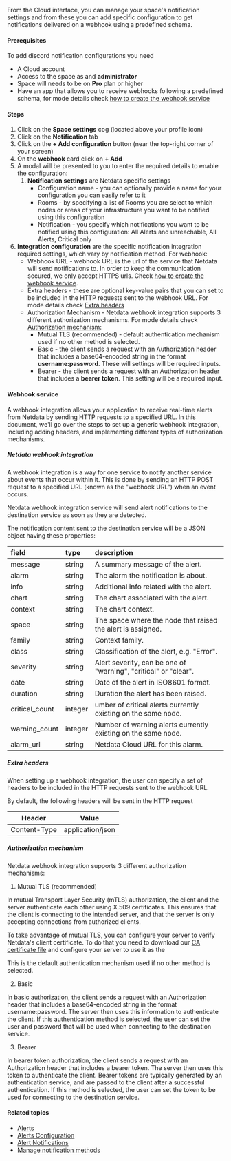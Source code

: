 <!--
title: "Add webhook notification configuration"
sidebar_label: "Add webhook notification configuration"
custom_edit_url: "https://github.com/netdata/netdata/blob/master/docs/cloud/alerts-notifications/add-webhook-notification-configuration.md"
sidebar_position: "1"
learn_status: "Published"
learn_topic_type: "Tasks"
learn_rel_path: "Operations/Alerts"
learn_docs_purpose: "Instructions on how to add notification configuration for webhook"
-->

From the Cloud interface, you can manage your space's notification settings and from these you can add specific configuration to get notifications delivered on a webhook using a predefined schema.

#### Prerequisites

To add discord notification configurations you need

- A Cloud account
- Access to the space as and **administrator**
- Space will needs to be on **Pro** plan or higher
- Have an app that allows you to receive webhooks following a predefined schema, for mode details check [how to create the webhook service](#webhook-service)

#### Steps

1. Click on the **Space settings** cog (located above your profile icon)
1. Click on the **Notification** tab
1. Click on the **+ Add configuration** button (near the top-right corner of your screen)
1. On the **webhook** card click on **+ Add**
1. A modal will be presented to you to enter the required details to enable the configuration:
   1. **Notification settings** are Netdata specific settings
      - Configuration name - you can optionally provide a name for your configuration  you can easily refer to it
      - Rooms - by specifying a list of Rooms you are select to which nodes or areas of your infrastructure you want to be notified using this configuration
      - Notification - you specify which notifications you want to be notified using this configuration: All Alerts and unreachable, All Alerts, Critical only
1. **Integration configuration** are the specific notification integration required settings, which vary by notification method. For webhook:
      - Webhook URL - webhook URL is the url of the service that Netdata will send notifications to. In order to keep the communication secured, we only accept HTTPS urls. Check [how to create the webhook service](#webhook-service).
      - Extra headers - these are optional key-value pairs that you can set to be included in the HTTP requests sent to the webhook URL. For mode details check [Extra headers](#extra-headers)
      - Authorization Mechanism - Netdata webhook integration supports 3 different authorization mechanisms. For mode details check [Authorization mechanism](#authorization-mechanism):
         - Mutual TLS (recommended) - default authentication mechanism used if no other method is selected.
         - Basic - the client sends a request with an Authorization header that includes a base64-encoded string in the format **username:password**. These will settings will be required inputs.
         - Bearer - the client sends a request with an Authorization header that includes a **bearer token**. This setting will be a required input.

#### Webhook service

A webhook integration allows your application to receive real-time alerts from Netdata by sending HTTP requests to a specified URL. In this document, we'll go over the steps to set up a generic webhook integration, including adding headers, and implementing different types of authorization mechanisms.

##### Netdata webhook integration

A webhook integration is a way for one service to notify another service about events that occur within it. This is done by sending an HTTP POST request to a specified URL (known as the "webhook URL") when an event occurs.

Netdata webhook integration service will send alert notifications to the destination service as soon as they are detected.

The notification content sent to the destination service will be a JSON object having these properties:

| field   | type   | description |
| :--     | :--    | :--         |
| message | string | A summary message of the alert. |
| alarm | string | The alarm the notification is about. |
| info | string | Additional info related with the alert. |
| chart | string | The chart associated with the alert. |
| context | string | The chart context. |
| space | string | The space where the node that raised the alert is assigned. |
| family | string | Context family. |
| class | string | Classification of the alert, e.g. "Error". |
| severity | string | Alert severity, can be one of "warning", "critical" or "clear". |
| date | string | Date of the alert in ISO8601 format. |
| duration | string |  Duration the alert has been raised. |
| critical_count | integer | umber of critical alerts currently existing on the same node. |
| warning_count | integer | Number of warning alerts currently existing on the same node. |
| alarm_url | string | Netdata Cloud URL for this alarm. |

##### Extra headers

When setting up a webhook integration, the user can specify a set of headers to be included in the HTTP requests sent to the webhook URL.

By default, the following headers will be sent in the HTTP request

|            **Header**            | **Value**                 |
|:-------------------------------:|-----------------------------|
|     Content-Type             | application/json        |

##### Authorization mechanism

Netdata webhook integration supports 3 different authorization mechanisms:

1. Mutual TLS (recommended)

In mutual Transport Layer Security (mTLS) authorization, the client and the server authenticate each other using X.509 certificates. This ensures that the client is connecting to the intended server, and that the server is only accepting connections from authorized clients.

To take advantage of mutual TLS, you can configure your server to verify Netdata's client certificate. To do that you need to download our [CA certificate file](http://localhost) and configure your server to use it as the

This is the default authentication mechanism used if no other method is selected.

2. Basic

In basic authorization, the client sends a request with an Authorization header that includes a base64-encoded string in the format username:password. The server then uses this information to authenticate the client. If this authentication method is selected, the user can set the user and password that will be used when connecting to the destination service.

3. Bearer

In bearer token authorization, the client sends a request with an Authorization header that includes a bearer token. The server then uses this token to authenticate the client. Bearer tokens are typically generated by an authentication service, and are passed to the client after a successful authentication. If this method is selected, the user can set the token to be used for connecting to the destination service.

#### Related topics

- [Alerts](https://github.com/netdata/netdata/blob/master/docs/concepts/health-monitoring/alerts.md)
- [Alerts Configuration](https://github.com/netdata/netdata/blob/master/health/README.md)
- [Alert Notifications](https://github.com/netdata/netdata/blob/master/docs/cloud/alerts-notifications/notifications.md)
- [Manage notification methods](https://github.com/netdata/netdata/blob/master/docs/cloud/alerts-notifications/manage-notification-methods.md)
